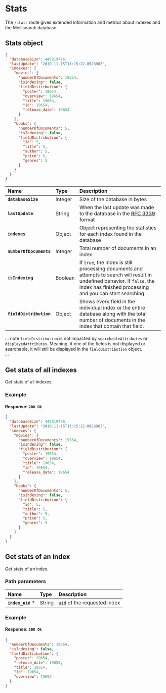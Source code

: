 # Stats

The `/stats` route gives extended information and metrics about indexes and the Meilisearch database.

## Stats object

```json
{
  "databaseSize": 447819776,
  "lastUpdate": "2019-11-15T11:15:22.092896Z",
  "indexes": {
    "movies": {
      "numberOfDocuments": 19654,
      "isIndexing": false,
      "fieldDistribution": {
        "poster": 19654,
        "overview": 19654,
        "title": 19654,
        "id": 19654,
        "release_date": 19654
      }
    },
    "books": {
      "numberOfDocuments": 5,
      "isIndexing": false,
      "fieldDistribution": {
        "id": 5,
        "title": 5,
        "author": 5,
        "price": 5, 
        "genres": 5
      }
    }
  }
}
```

| Name                    | Type    | Description                                                                                                                                                                            |
| :---------------------- | :------ | :------------------------------------------------------------------------------------------------------------------------------------------------------------------------------------- |
| **`databaseSize`**      | Integer | Size of the database in bytes                                                                                                                                                          |
| **`lastUpdate`**        | String  | When the last update was made to the database in the [RFC 3339](https://www.ietf.org/rfc/rfc3339.txt) format                                                                           |
| **`indexes`**           | Object  | Object representing the statistics for each index found in the database                                                                                                                |
| **`numberOfDocuments`** | Integer | Total number of documents in an index                                                                                                                                                  |
| **`isIndexing`**        | Boolean | If `true`, the index is still processing documents and attempts to search will result in undefined behavior. If `false`, the index has finished processing and you can start searching |
| **`fieldDistribution`** | Object  | Shows every field in the individual index or the entire database along with the total number of documents in the index that contain that field.                                        |

::: note
`fieldDistribution` is not impacted by `searchableAttributes` or `displayedAttributes`. Meaning, if one of the fields is not displayed or searchable, it will still be displayed in the `fieldDistribution` object.  
:::

## Get stats of all indexes

<RouteHighlighter method="GET" route="/stats"/>

Get stats of all indexes.

### Example

<CodeSamples id="get_indexes_stats_1" />

#### Response: `200 Ok`

```json
{
  "databaseSize": 447819776,
  "lastUpdate": "2019-11-15T11:15:22.092896Z",
  "indexes": {
    "movies": {
      "numberOfDocuments": 19654,
      "isIndexing": false,
      "fieldDistribution": {
        "poster": 19654,
        "overview": 19654,
        "title": 19654,
        "id": 19654,
        "release_date": 19654
      }
    },
    "books": {
      "numberOfDocuments": 5,
      "isIndexing": false,
      "fieldDistribution": {
        "id": 5,
        "title": 5,
        "author": 5,
        "price": 5, 
        "genres": 5
      }
    }
  }
}
```

## Get stats of an index

<RouteHighlighter method="GET" route="/indexes/{index_uid}/stats"/>

Get stats of an index.

### Path parameters

| Name              | Type   | Description                                                               |
| :---------------- | :----- | :------------------------------------------------------------------------ |
| **`index_uid`** * | String | [`uid`](/learn/core_concepts/indexes.md#index-uid) of the requested index |

### Example

<CodeSamples id="get_index_stats_1" />

#### Response: `200 Ok`

```json
{
  "numberOfDocuments": 19654,
  "isIndexing": false,
  "fieldDistribution": {
    "poster": 19654,
    "release_date": 19654,
    "title": 19654,
    "id": 19654,
    "overview": 19654
  }
}
```
